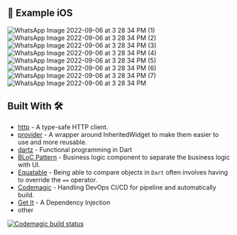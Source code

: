 ## 📸 Example iOS
![WhatsApp Image 2022-09-06 at 3 28 34 PM (1)](https://user-images.githubusercontent.com/73903697/188586452-4486edd9-d4df-4a95-ab57-95134a63d6df.jpeg)
![WhatsApp Image 2022-09-06 at 3 28 34 PM (2)](https://user-images.githubusercontent.com/73903697/188586472-4615d74c-9394-46de-937f-40af885dbe34.jpeg)
![WhatsApp Image 2022-09-06 at 3 28 34 PM (3)](https://user-images.githubusercontent.com/73903697/188586475-124f9fbb-64df-435f-9778-ff1bb26b3330.jpeg)
![WhatsApp Image 2022-09-06 at 3 28 34 PM (4)](https://user-images.githubusercontent.com/73903697/188586481-de615f5e-d923-44c6-8aa3-a58848c63880.jpeg)
![WhatsApp Image 2022-09-06 at 3 28 34 PM (5)](https://user-images.githubusercontent.com/73903697/188586486-a864772d-52bf-4340-9eef-3f5c02ffff7e.jpeg)
![WhatsApp Image 2022-09-06 at 3 28 34 PM (6)](https://user-images.githubusercontent.com/73903697/188586493-4d111d49-88fe-42a3-86f5-94bab5338526.jpeg)
![WhatsApp Image 2022-09-06 at 3 28 34 PM (7)](https://user-images.githubusercontent.com/73903697/188586500-c3c90954-c656-4daa-bff9-a0b69dc062e4.jpeg)
![WhatsApp Image 2022-09-06 at 3 28 34 PM](https://user-images.githubusercontent.com/73903697/188586508-028b01dd-cdff-4106-ac42-a3c395968d51.jpeg)




## Built With 🛠
* [http](https://pub.dev/packages/http) - A type-safe HTTP client.
* [provider](https://pub.dev/packages/provider) - A wrapper around InheritedWidget to make them easier to use and more reusable.
* [dartz](https://pub.dev/packages/dartz) - Functional programming in Dart
* [BLoC Pattern](https://bloclibrary.dev/) - Business logic component to separate the business logic with UI.
* [Equatable](https://pub.dev/packages/equatable) - Being able to compare objects in `Dart` often involves having to override the `==` operator.
* [Codemagic](https://blog.codemagic.io/environments-in-flutter-with-codemagic-cicd/) - Handling DevOps CI/CD for pipeline and automatically build.
* [Get It](https://pub.dev/packages/get_it) - A Dependency Injection
* other


[![Codemagic build status](https://api.codemagic.io/apps/6316218e2923d8f4b5a83c20/6316218e2923d8f4b5a83c1f/status_badge.svg)](https://codemagic.io/apps/6316218e2923d8f4b5a83c20/6316218e2923d8f4b5a83c1f/latest_build)
